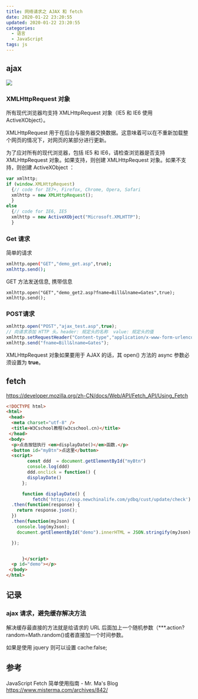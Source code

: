 ```yaml
---
title: 网络请求之 AJAX 和 fetch
date: 2020-01-22 23:20:55
updated: 2020-01-22 23:20:55
categories:
  - 语言
  - JavaScript
tags: js
---
```


## ajax

![](https://upload-images.jianshu.io/upload_images/1662509-2558627485fe75a8.png?imageMogr2/auto-orient/strip%7CimageView2/2/w/1240)

### XMLHttpRequest 对象

所有现代浏览器均支持 XMLHttpRequest 对象（IE5 和 IE6 使用 ActiveXObject）。

XMLHttpRequest 用于在后台与服务器交换数据。这意味着可以在不重新加载整个网页的情况下，对网页的某部分进行更新。

为了应对所有的现代浏览器，包括 IE5 和 IE6，请检查浏览器是否支持 XMLHttpRequest 对象。如果支持，则创建 XMLHttpRequest 对象。如果不支持，则创建 ActiveXObject ：

```js
var xmlhttp;
if (window.XMLHttpRequest)
  {// code for IE7+, Firefox, Chrome, Opera, Safari
  xmlhttp = new XMLHttpRequest();
  }
else
  {// code for IE6, IE5
  xmlhttp = new ActiveXObject("Microsoft.XMLHTTP");
  }
```

### Get 请求

简单的请求

```sh
xmlhttp.open("GET","demo_get.asp",true);
xmlhttp.send();
```

GET 方法发送信息, 携带信息

```text
xmlhttp.open("GET","demo_get2.asp?fname=Bill&lname=Gates",true);
xmlhttp.send();
```

### POST请求

```js
xmlhttp.open("POST","ajax_test.asp",true);
// 向请求添加 HTTP 头。header: 规定头的名称  value: 规定头的值
xmlhttp.setRequestHeader("Content-type","application/x-www-form-urlencoded");
xmlhttp.send("fname=Bill&lname=Gates");
```

XMLHttpRequest 对象如果要用于 AJAX 的话，其 open() 方法的 async 参数必须设置为 **true**。

## fetch


<https://developer.mozilla.org/zh-CN/docs/Web/API/Fetch_API/Using_Fetch>

```html
<!DOCTYPE html>
<html>
 <head>
  <meta charset="utf-8" />
  <title>W3Cschool教程(w3cschool.cn)</title>
 </head>
 <body>
  <p>点击按钮执行 <em>displayDate()</em>函数.</p>
  <button id="myBtn">点这里</button>
  <script>
        const ddd  = document.getElementById("myBtn")
        console.log(ddd)
        ddd.onclick = function() {
        displayDate()
      };

      function displayDate() {
          fetch('https://osp.newchinalife.com/ydbq/cust/update/check')
  .then(function(response) {
    return response.json();
  })
  .then(function(myJson) {
    console.log(myJson);
    document.getElementById("demo").innerHTML = JSON.stringify(myJson)

  });


      }</script>
  <p id="demo"></p>
 </body>
</html>
```

## 记录

### ajax 请求，避免缓存解决方法

解决缓存最直接的方法就是给请求的 URL 后面加上一个随机参数（***.action?random=Math.random()或者直接加一个时间参数。

如果是使用 jquery 则可以设置 cache:false;

## 参考

JavaScript Fetch 简单使用指南 - Mr. Ma's Blog
<https://www.misterma.com/archives/842/>
